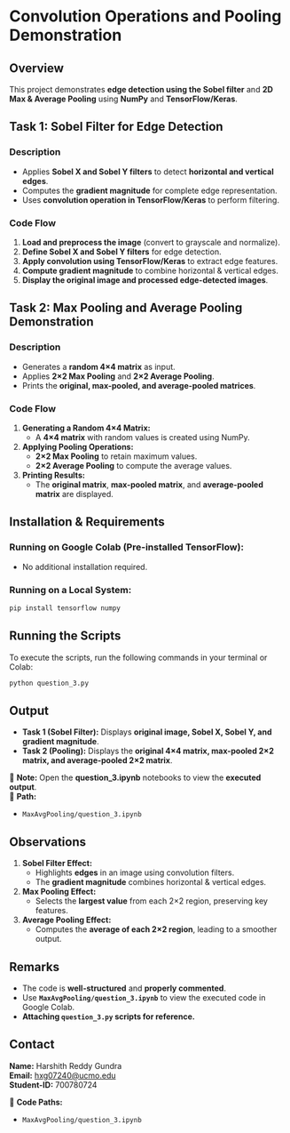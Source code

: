 # **Convolution Operations and Pooling Demonstration**  

## **Overview**  
This project demonstrates **edge detection using the Sobel filter** and **2D Max & Average Pooling** using **NumPy** and **TensorFlow/Keras**.  

## **Task 1: Sobel Filter for Edge Detection**  
### **Description**  
- Applies **Sobel X and Sobel Y filters** to detect **horizontal and vertical edges**.  
- Computes the **gradient magnitude** for complete edge representation.  
- Uses **convolution operation in TensorFlow/Keras** to perform filtering.  

### **Code Flow**  
1. **Load and preprocess the image** (convert to grayscale and normalize).  
2. **Define Sobel X and Sobel Y filters** for edge detection.  
3. **Apply convolution using TensorFlow/Keras** to extract edge features.  
4. **Compute gradient magnitude** to combine horizontal & vertical edges.  
5. **Display the original image and processed edge-detected images**.  

## **Task 2: Max Pooling and Average Pooling Demonstration**  
### **Description**  
- Generates a **random 4×4 matrix** as input.  
- Applies **2×2 Max Pooling** and **2×2 Average Pooling**.  
- Prints the **original, max-pooled, and average-pooled matrices**.  

### **Code Flow**  
1. **Generating a Random 4×4 Matrix:**  
   - A **4×4 matrix** with random values is created using NumPy.  
2. **Applying Pooling Operations:**  
   - **2×2 Max Pooling** to retain maximum values.  
   - **2×2 Average Pooling** to compute the average values.  
3. **Printing Results:**  
   - The **original matrix**, **max-pooled matrix**, and **average-pooled matrix** are displayed.  

## **Installation & Requirements**  
### **Running on Google Colab (Pre-installed TensorFlow):**  
- No additional installation required.  

### **Running on a Local System:**  
```sh  
pip install tensorflow numpy  
```

## **Running the Scripts**  
To execute the scripts, run the following commands in your terminal or Colab:  
```sh  
python question_3.py      
```

## **Output**  
- **Task 1 (Sobel Filter):** Displays **original image, Sobel X, Sobel Y, and gradient magnitude**.  
- **Task 2 (Pooling):** Displays the **original 4×4 matrix, max-pooled 2×2 matrix, and average-pooled 2×2 matrix**.  

📌 **Note:** Open the **question_3.ipynb**  notebooks to view the **executed output**.  
📍 **Path:**  
- `MaxAvgPooling/question_3.ipynb`  

## **Observations**  
1. **Sobel Filter Effect:**  
   - Highlights **edges** in an image using convolution filters.  
   - The **gradient magnitude** combines horizontal & vertical edges.  
2. **Max Pooling Effect:**  
   - Selects the **largest value** from each 2×2 region, preserving key features.  
3. **Average Pooling Effect:**  
   - Computes the **average of each 2×2 region**, leading to a smoother output.  

## **Remarks**  
- The code is **well-structured** and **properly commented**.  
- Use **`MaxAvgPooling/question_3.ipynb`** to view the executed code in Google Colab.  
- **Attaching `question_3.py` scripts for reference.**  

## **Contact**  
**Name:** Harshith Reddy Gundra  
**Email:** hxg07240@ucmo.edu  
**Student-ID:** 700780724  

📍 **Code Paths:**  
- `MaxAvgPooling/question_3.ipynb`
